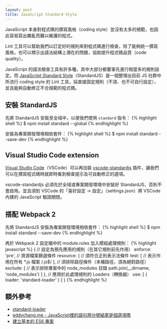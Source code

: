 ```yaml
---
layout: post
title: JavaScript Standard Style
---
```


JavaScript 本身對程式碼的撰寫風格（coding style）並沒有太多的規範，也因此容易寫出雜亂而難以維護的程式。

Lint 工具可以幫助我們以訂定好的規則來對程式碼進行檢查，除了能夠統一撰寫風格，也可以標示出語法結構上潛在的問題，協助提升程式碼品質（code quality）。

JavaScript 的語法檢查工具有許多種，其中大部分都要事先進行相當多的規則設定。而 [JavaScript Standard Style](https://standardjs.com/)（StandardJS）是一個整理出目前 JS 社群中所流行 coding style 的 Lint 工具，採直接固定規則（不須、也不可自行設定），並且能夠自動修正不合規範的程式碼。

## 安裝 StandardJS
先將 StandardJS 安裝至全域中，以便我們使用 `standard` 指令：
{% highlight shell %}
$ npm install standard --global
{% endhighlight %}

安裝為專案開發環境相依套件：
{% highlight shell %}
$ npm install standard --save-dev
{% endhighlight %}

## Visual Studio Code extension
[Visual Studio Code](https://code.visualstudio.com/)（VSCode）可以再加裝 [vscode-standardjs](https://marketplace.visualstudio.com/items/chenxsan.vscode-standardjs) 插件，讓我們可以在撰寫程式碼時就即時看到檢查提示及可自動修正的選項。

vscode-standardjs 必須先於全域或專案開發環境中安裝好 StandardJS，否則不會啟用。並且須到 VSCode 的「喜好設定 -> 設定」（settings.json）將 VSCode 內建的 JavaScript 驗證關閉。

## 搭配 Webpack 2
先將 StandardJS 安裝為專案開發環境相依套件：
{% highlight shell %}
$ npm install standard --save-dev
{% endhighlight %}

再於 Webpack 2 設定檔中的 module.rules 加入模組處理規則：
{% highlight javascript %}
{
  // 設定為預先應用的規則（在其它規則前先作用）
  enforce: 'pre',
  // 資源檔案篩選條件
  resource: {
    // 須符合正則表示法條件
    test: [
      // 表示作用在所有 *.js 檔案
      /\.js$/
    ],
    // 須排除路徑條件（本機路徑，須為絕對路徑）
    exclude: [
      // 表示排除專案中的 node_modules 目錄
      path.join(__dirname, 'node_modules')
    ]
  },
  // 應用於此處理規則的 Loaders（轉換器）
  use: [
    {
      loader: 'standard-loader'
    }
  ]
}
{% endhighlight %}

## 額外參考
* [standard-loader](https://github.com/timoxley/standard-loader)
* [eddychang.me - JavaScript裡的語句用分號結尾是個選項嗎](http://eddychang.me/blog/javascript/97-js-semicolon.html)
* [建立基本的 ES6 專案](https://jackblackevo.github.io/simple-es6-project/)